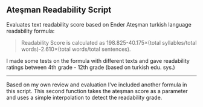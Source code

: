Ateşman Readability Script
---
Evaluates text readability score based on Ender Ateşman turkish language readability formula:

> Readability Score is calculated as 198.825-40.175×(total syllables/total
words)-2.610×(total words/total sentences).

I made some tests on the formula with different texts and gave readability ratings between 4th grade - 12th grade (based on turkish edu. sys.)

---
Based on my own review and evaluation I've included another formula in this script.
This second function takes the ateşman score as a parameter and uses a simple interpolation to detect the readability grade.

